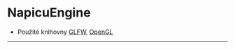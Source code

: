 # NapicuEngine

* Použité knihovny [GLFW](https://github.com/glfw/glfw), [OpenGL](https://www.opengl.org/)

---